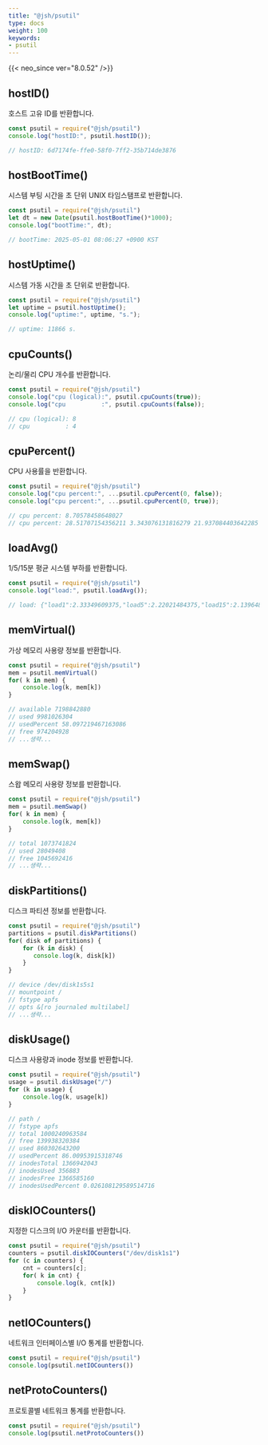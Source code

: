 ```yaml
---
title: "@jsh/psutil"
type: docs
weight: 100
keywords:
- psutil
---
```


{{< neo_since ver="8.0.52" />}}

## hostID()

호스트 고유 ID를 반환합니다.

```js
const psutil = require("@jsh/psutil")
console.log("hostID:", psutil.hostID());

// hostID: 6d7174fe-ffe0-58f0-7ff2-35b714de3876
```

## hostBootTime()

시스템 부팅 시간을 초 단위 UNIX 타임스탬프로 반환합니다.

```js
const psutil = require("@jsh/psutil")
let dt = new Date(psutil.hostBootTime()*1000);
console.log("bootTime:", dt);

// bootTime: 2025-05-01 08:06:27 +0900 KST
```

## hostUptime()

시스템 가동 시간을 초 단위로 반환합니다.

```js
const psutil = require("@jsh/psutil")
let uptime = psutil.hostUptime();
console.log("uptime:", uptime, "s.");

// uptime: 11866 s.
```

## cpuCounts()

논리/물리 CPU 개수를 반환합니다.

```js
const psutil = require("@jsh/psutil")
console.log("cpu (logical):", psutil.cpuCounts(true));
console.log("cpu          :", psutil.cpuCounts(false));

// cpu (logical): 8
// cpu          : 4
```

## cpuPercent()

CPU 사용률을 반환합니다.

```js
const psutil = require("@jsh/psutil")
console.log("cpu percent:", ...psutil.cpuPercent(0, false));
console.log("cpu percent:", ...psutil.cpuPercent(0, true));

// cpu percent: 8.70578458648027
// cpu percent: 28.51707154356211 3.343076131816279 21.937084403642285 3.321347888376277 18.3998953983542 3.340130466006715 16.411984704537886 3.3924734292626
```

## loadAvg()

1/5/15분 평균 시스템 부하를 반환합니다.

```js
const psutil = require("@jsh/psutil")
console.log("load:", psutil.loadAvg());

// load: {"load1":2.33349609375,"load5":2.22021484375,"load15":2.1396484375}
```

## memVirtual()

가상 메모리 사용량 정보를 반환합니다.

```js
const psutil = require("@jsh/psutil")
mem = psutil.memVirtual()
for( k in mem) {
    console.log(k, mem[k])
}

// available 7198842880
// used 9981026304
// usedPercent 58.097219467163086
// free 974204928
// ...생략...
```

## memSwap()

스왑 메모리 사용량 정보를 반환합니다.

```js
const psutil = require("@jsh/psutil")
mem = psutil.memSwap()
for( k in mem) {
    console.log(k, mem[k])
}

// total 1073741824
// used 28049408
// free 1045692416
// ...생략...
```

## diskPartitions()

디스크 파티션 정보를 반환합니다.

```js
const psutil = require("@jsh/psutil")
partitions = psutil.diskPartitions()
for( disk of partitions) {
    for (k in disk) {
       console.log(k, disk[k])
    }
}

// device /dev/disk1s5s1
// mountpoint /
// fstype apfs
// opts &[ro journaled multilabel]
// ...생략...
```

## diskUsage()

디스크 사용량과 inode 정보를 반환합니다.

```js
const psutil = require("@jsh/psutil")
usage = psutil.diskUsage("/")
for (k in usage) {
    console.log(k, usage[k])
}

// path /
// fstype apfs
// total 1000240963584
// free 139938320384
// used 860302643200
// usedPercent 86.00953915318746
// inodesTotal 1366942043
// inodesUsed 356883
// inodesFree 1366585160
// inodesUsedPercent 0.026108129589514716
```

## diskIOCounters()

지정한 디스크의 I/O 카운터를 반환합니다.

```js
const psutil = require("@jsh/psutil")
counters = psutil.diskIOCounters("/dev/disk1s1")
for (c in counters) {
    cnt = counters[c];
    for( k in cnt) {
        console.log(k, cnt[k])
    }
}
```

## netIOCounters()

네트워크 인터페이스별 I/O 통계를 반환합니다.

```js
const psutil = require("@jsh/psutil")
console.log(psutil.netIOCounters())
```

## netProtoCounters()

프로토콜별 네트워크 통계를 반환합니다.

```js
const psutil = require("@jsh/psutil")
console.log(psutil.netProtoCounters())
```
